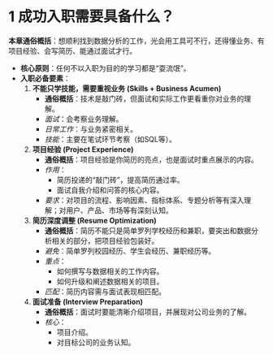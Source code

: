 # 1 成功入职需要具备什么？
**本章通俗概括**：想顺利找到数据分析的工作，光会用工具可不行，还得懂业务、有项目经验、会写简历、能通过面试才行。
*   **核心原则**：任何不以入职为目的的学习都是“耍流氓”。
*   **入职必备要素**：
    1.  **不能只学技能，需要重视业务 (Skills + Business Acumen)**
        *   **通俗概括**：技术是敲门砖，但面试和实际工作更看重你对业务的理解。
        *   *面试*：会考察业务理解。
        *   *日常工作*：与业务紧密相关。
        *   *技能*：主要在笔试环节考察（如SQL等）。
    2.  **项目经验 (Project Experience)**
        *   **通俗概括**：项目经验是你简历的亮点，也是面试时重点展示的内容。
        *   *作用*：
            *   简历投递的“敲门砖”，提高简历通过率。
            *   面试自我介绍和问答的核心内容。
        *   *要求*：对项目的流程、影响因素、指标体系、专题分析等有深入理解；对用户、产品、市场等有深刻认知。
    3.  **简历深度调整 (Resume Optimization)**
        *   **通俗概括**：简历不能只是简单罗列学校经历和兼职，要突出和数据分析相关的部分，把项目经验包装好。
        *   *避免*：简单罗列校园经历、学生会经历、兼职经历等。
        *   *重点*：
            *   如何撰写与数据相关的工作内容。
            *   如何升级和阐述数据相关的项目。
        *   *匹配*：简历内容需与面试表现相匹配。
    4.  **面试准备 (Interview Preparation)**
        *   **通俗概括**：面试时要能清晰介绍项目，并展现对公司业务的了解。
        *   *核心*：
            *   项目介绍。
            *   对目标公司的业务认知。
